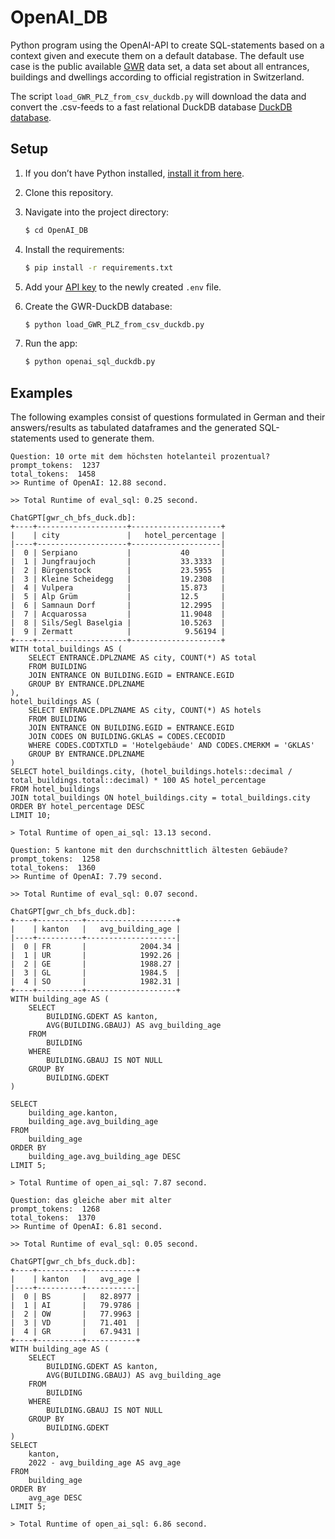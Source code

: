 # OpenAI_DB

Python program using the OpenAI-API to create SQL-statements based on a context given and execute them on a default database.
The default use case is the public available [GWR](https://www.housing-stat.ch/de/madd/public.html) data set, a data set
about all entrances, buildings and dwellings according to official registration in Switzerland.

The script ``load_GWR_PLZ_from_csv_duckdb.py`` will download the data and convert the .csv-feeds to a fast relational 
DuckDB database [DuckDB database](https://duckdb.org/).

## Setup

1. If you don’t have Python installed, [install it from here](https://www.python.org/downloads/).

2. Clone this repository.

3. Navigate into the project directory:

   ```bash
   $ cd OpenAI_DB
   ```

4. Install the requirements:

   ```bash
   $ pip install -r requirements.txt
   ```

5. Add your [API key](https://platform.openai.com/account/api-keys) to the newly created `.env` file.

6. Create the GWR-DuckDB database:

   ```bash
   $ python load_GWR_PLZ_from_csv_duckdb.py
   ```

7. Run the app:

   ```bash
   $ python openai_sql_duckdb.py
   ```
   
## Examples

The following examples consist of questions formulated in German and their answers/results as tabulated dataframes and the generated SQL-statements 
used to generate them.

```
Question: 10 orte mit dem höchsten hotelanteil prozentual?
prompt_tokens:  1237
total_tokens:  1458
>> Runtime of OpenAI: 12.88 second.

>> Total Runtime of eval_sql: 0.25 second.

ChatGPT[gwr_ch_bfs_duck.db]: 
+----+--------------------+--------------------+
|    | city               |   hotel_percentage |
|----+--------------------+--------------------|
|  0 | Serpiano           |           40       |
|  1 | Jungfraujoch       |           33.3333  |
|  2 | Bürgenstock        |           23.5955  |
|  3 | Kleine Scheidegg   |           19.2308  |
|  4 | Vulpera            |           15.873   |
|  5 | Alp Grüm           |           12.5     |
|  6 | Samnaun Dorf       |           12.2995  |
|  7 | Acquarossa         |           11.9048  |
|  8 | Sils/Segl Baselgia |           10.5263  |
|  9 | Zermatt            |            9.56194 |
+----+--------------------+--------------------+
WITH total_buildings AS (
    SELECT ENTRANCE.DPLZNAME AS city, COUNT(*) AS total
    FROM BUILDING
    JOIN ENTRANCE ON BUILDING.EGID = ENTRANCE.EGID
    GROUP BY ENTRANCE.DPLZNAME
),
hotel_buildings AS (
    SELECT ENTRANCE.DPLZNAME AS city, COUNT(*) AS hotels
    FROM BUILDING
    JOIN ENTRANCE ON BUILDING.EGID = ENTRANCE.EGID
    JOIN CODES ON BUILDING.GKLAS = CODES.CECODID
    WHERE CODES.CODTXTLD = 'Hotelgebäude' AND CODES.CMERKM = 'GKLAS'
    GROUP BY ENTRANCE.DPLZNAME
)
SELECT hotel_buildings.city, (hotel_buildings.hotels::decimal / total_buildings.total::decimal) * 100 AS hotel_percentage
FROM hotel_buildings
JOIN total_buildings ON hotel_buildings.city = total_buildings.city
ORDER BY hotel_percentage DESC
LIMIT 10;

> Total Runtime of open_ai_sql: 13.13 second.

Question: 5 kantone mit den durchschnittlich ältesten Gebäude?
prompt_tokens:  1258
total_tokens:  1360
>> Runtime of OpenAI: 7.79 second.

>> Total Runtime of eval_sql: 0.07 second.

ChatGPT[gwr_ch_bfs_duck.db]: 
+----+----------+--------------------+
|    | kanton   |   avg_building_age |
|----+----------+--------------------|
|  0 | FR       |            2004.34 |
|  1 | UR       |            1992.26 |
|  2 | GE       |            1988.27 |
|  3 | GL       |            1984.5  |
|  4 | SO       |            1982.31 |
+----+----------+--------------------+
WITH building_age AS (
    SELECT 
        BUILDING.GDEKT AS kanton,
        AVG(BUILDING.GBAUJ) AS avg_building_age
    FROM 
        BUILDING
    WHERE 
        BUILDING.GBAUJ IS NOT NULL
    GROUP BY 
        BUILDING.GDEKT
)

SELECT 
    building_age.kanton,
    building_age.avg_building_age
FROM 
    building_age
ORDER BY 
    building_age.avg_building_age DESC
LIMIT 5;

> Total Runtime of open_ai_sql: 7.87 second.

Question: das gleiche aber mit alter
prompt_tokens:  1268
total_tokens:  1370
>> Runtime of OpenAI: 6.81 second.

>> Total Runtime of eval_sql: 0.05 second.

ChatGPT[gwr_ch_bfs_duck.db]: 
+----+----------+-----------+
|    | kanton   |   avg_age |
|----+----------+-----------|
|  0 | BS       |   82.8977 |
|  1 | AI       |   79.9786 |
|  2 | OW       |   77.9963 |
|  3 | VD       |   71.401  |
|  4 | GR       |   67.9431 |
+----+----------+-----------+
WITH building_age AS (
    SELECT 
        BUILDING.GDEKT AS kanton,
        AVG(BUILDING.GBAUJ) AS avg_building_age
    FROM 
        BUILDING
    WHERE 
        BUILDING.GBAUJ IS NOT NULL
    GROUP BY 
        BUILDING.GDEKT
)
SELECT 
    kanton,
    2022 - avg_building_age AS avg_age
FROM 
    building_age
ORDER BY 
    avg_age DESC
LIMIT 5;

> Total Runtime of open_ai_sql: 6.86 second.

```